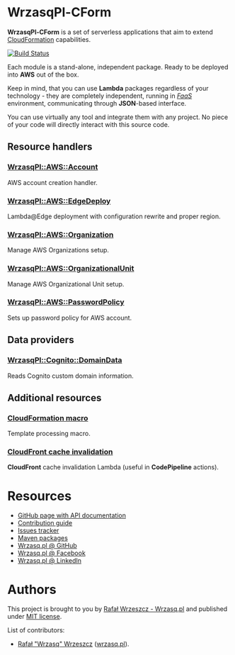 <!---
# This file is part of the pl.wrzasq.cform.
#
# @license http://mit-license.org/ The MIT license
# @copyright 2020 - 2022 © by Rafał Wrzeszcz - Wrzasq.pl.
-->

# WrzasqPl-CForm

**WrzasqPl-CForm** is a set of serverless applications that aim to extend
[CloudFormation](https://aws.amazon.com/cloudformation/) capabilities.

[![Build Status](https://github.com/rafalwrzeszcz-wrzasqpl/pl.wrzasq.cform/actions/workflows/build.yaml/badge.svg)](https://github.com/rafalwrzeszcz-wrzasqpl/pl.wrzasq.cform/actions)

Each module is a stand-alone, independent package. Ready to be deployed into **AWS** out of the box.

Keep in mind, that you can use **Lambda** packages regardless of your technology - they are completely independent,
running in [_FaaS_](https://en.wikipedia.org/wiki/Function_as_a_service) environment, communicating through
**JSON**-based interface.

You can use virtually any tool and integrate them with any project. No piece of your code will directly interact with
this source code.

## Resource handlers

### [WrzasqPl::AWS::Account](https://rafalwrzeszcz-wrzasqpl.github.io/pl.wrzasq.cform/cform-resource-aws-account/)

AWS account creation handler.

### [WrzasqPl::AWS::EdgeDeploy](https://rafalwrzeszcz-wrzasqpl.github.io/pl.wrzasq.cform/cform-resource-aws-edgedeploy/)

Lambda@Edge deployment with configuration rewrite and proper region.

### [WrzasqPl::AWS::Organization](https://rafalwrzeszcz-wrzasqpl.github.io/pl.wrzasq.cform/cform-resource-aws-organization/)

Manage AWS Organizations setup.

### [WrzasqPl::AWS::OrganizationalUnit](https://rafalwrzeszcz-wrzasqpl.github.io/pl.wrzasq.cform/cform-resource-aws-organizationalunit/)

Manage AWS Organizational Unit setup.

### [WrzasqPl::AWS::PasswordPolicy](https://rafalwrzeszcz-wrzasqpl.github.io/pl.wrzasq.cform/cform-resource-aws-passwordpolicy/)

Sets up password policy for AWS account.

## Data providers

### [WrzasqPl::Cognito::DomainData](https://rafalwrzeszcz-wrzasqpl.github.io/pl.wrzasq.cform/cform-data-cognito-domain/)

Reads Cognito custom domain information.

## Additional resources

### [CloudFormation macro](https://rafalwrzeszcz-wrzasqpl.github.io/pl.wrzasq.cform/cform-macro/)

Template processing macro.

### [CloudFront cache invalidation](https://rafalwrzeszcz-wrzasqpl.github.io/pl.wrzasq.cform/cform-cloudfront-invalidation/)

**CloudFront** cache invalidation Lambda (useful in **CodePipeline** actions).

# Resources

-   [GitHub page with API documentation](https://rafalwrzeszcz-wrzasqpl.github.io/pl.wrzasq.cform)
-   [Contribution guide](https://github.com/rafalwrzeszcz-wrzasqpl/.github/blob/master/CONTRIBUTING.md)
-   [Issues tracker](https://github.com/rafalwrzeszcz-wrzasqpl/pl.wrzasq.cform/issues)
-   [Maven packages](https://search.maven.org/search?q=g:pl.wrzasq.cform)
-   [Wrzasq.pl @ GitHub](https://github.com/rafalwrzeszcz-wrzasqpl)
-   [Wrzasq.pl @ Facebook](https://www.facebook.com/wrzasqpl)
-   [Wrzasq.pl @ LinkedIn](https://www.linkedin.com/company/wrzasq-pl/)

# Authors

This project is brought to you by [Rafał Wrzeszcz - Wrzasq.pl](https://wrzasq.pl) and published under
[MIT license](https://github.com/rafalwrzeszcz-wrzasqpl/pl.wrzasq.cform/tree/master/LICENSE).

List of contributors:

-   [Rafał "Wrzasq" Wrzeszcz](https://github.com/rafalwrzeszcz) ([wrzasq.pl](https://wrzasq.pl)).
